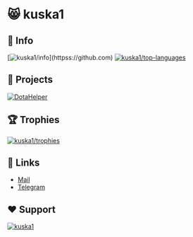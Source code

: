 # 😸 kuska1
## 📑 Info

[![kuska1/info](https://github-readme-stats.vercel.app/api?username=kuska1&show_icons=true&locale=en&theme=dark&hide_border=true&icon_color=ffffff&cache_seconds=86400&border_radius=24&show=reviews,discussions_started,discussions_answered,prs_merged,prs_merged_percentage")](httpss://github.com)
[![kuska1/top-languages](https://github-readme-stats.vercel.app/api/top-langs?username=kuska1&show_icons=true&locale=en&layout=normal&theme=dark&hide_border=true&cache_seconds=86400&border_radius=24)](httpss://github.com)

## 📂 Projects

[![DotaHelper](https://github-readme-stats.vercel.app/api/pin/?username=kuska1&repo=DotaHelper&theme=dark&icon_color=ffffff&hide_border=true&cache_seconds=86400&border_radius=24)](https://github.com/kuska1/DotaHelper)

## 🏆 Trophies

[![kuska1/trophies](https://github-profile-trophy.vercel.app/?username=kuska1&column=7&margin-w=15&margin-h=15&no-bg=true&no-frame=true&theme=onestar)](httpss://github.com)

## 🔗 Links

- [Mail](mailto:kusakaonelove@gmail.com)
- [Telegram](https://t.me/Ym9nZGFu)

## ❤️ Support

[![kuska1](https://img.shields.io/badge/kuska1-blue?style=for-the-badge&logo=githubsponsors&logoColor=white)](https://kuska1.github.io)
